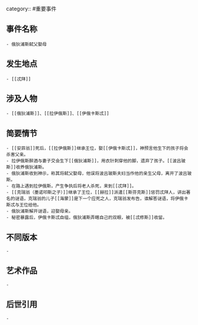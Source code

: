 category:: #重要事件
## 事件名称
	- 俄狄浦斯弑父娶母
## 发生地点
	- [[忒拜]]
## 涉及人物
	- [[俄狄浦斯]]、[[拉伊俄斯]]、[[伊俄卡斯忒]]
## 简要情节
	- [[安菲翁]]死后，[[拉伊俄斯]]继承王位，娶[[伊俄卡斯忒]]，神预言他生下的孩子将会杀害父亲。
	- 拉伊俄斯醉酒与妻子交会生下[[俄狄浦斯]]，用衣针刺穿他的脚，遗弃了孩子。[[波吕玻斯]]收养俄狄浦斯。
	- 俄狄浦斯收到神示，称其将弑父娶母，他误将波吕玻斯夫妇当作他的亲生父母，离开了波吕玻斯。
	- 在路上遇到拉伊俄斯，产生争执后将老人杀死，来到[[忒拜]]。
	- [[克瑞翁（墨诺叩斯之子）]]继承了王位，[[赫拉]]派遣[[斯芬克斯]]惩罚忒拜人，讲出著名的谜语，克瑞翁的儿子[[海蒙]]是下一个应死之人，克瑞翁发布告，谁解答谜语，将伊俄卡斯忒与王位给他。
	- 俄狄浦斯解开谜语，迎娶母亲。
	- 秘密暴露后，伊俄卡斯忒自缢，俄狄浦斯弄瞎自己的双眼，被[[忒修斯]]收留。
## 不同版本
	-
## 艺术作品
	-
## 后世引用
	-
